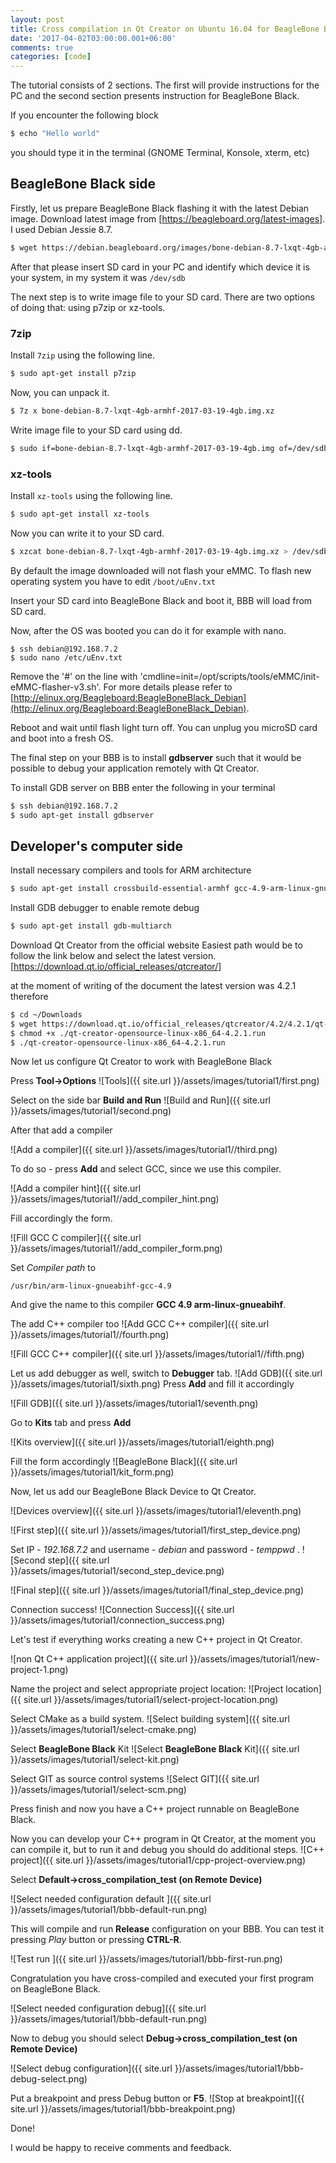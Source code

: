 ```yaml
---
layout: post
title: Cross compilation in Qt Creator on Ubuntu 16.04 for BeagleBone Black with Debian Jessie
date: '2017-04-02T03:00:00.001+06:00'
comments: true
categories: [code]
---
```


The tutorial consists of 2 sections. The first will provide instructions for the PC and the second section presents instruction for BeagleBone Black.
<!--more-->

If you encounter the following block
```bash
$ echo "Hello world"
```
you should type it in the terminal (GNOME Terminal, Konsole, xterm, etc)

## BeagleBone Black side
Firstly, let us prepare BeagleBone Black flashing it with the latest Debian image. Download latest image from [https://beagleboard.org/latest-images]. I used Debian Jessie 8.7.

```bash
$ wget https://debian.beagleboard.org/images/bone-debian-8.7-lxqt-4gb-armhf-2017-03-19-4gb.img.xz
```

After that please insert SD card in your PC and identify which device it is your system, in my system it was ```/dev/sdb```

The next step is to write image file to your SD card. There are two options of doing that: using p7zip or xz-tools.

### 7zip
Install ```7zip``` using the following line.
```bash
$ sudo apt-get install p7zip
```
Now, you can unpack it.
```bash
$ 7z x bone-debian-8.7-lxqt-4gb-armhf-2017-03-19-4gb.img.xz
```
Write image file to your SD card using dd.
```bash
$ sudo if=bone-debian-8.7-lxqt-4gb-armhf-2017-03-19-4gb.img of=/dev/sdb bs=4M
```

### xz-tools
Install ```xz-tools``` using the following line.
```bash
$ sudo apt-get install xz-tools
```
Now you can write it to your SD card.
```bash
$ xzcat bone-debian-8.7-lxqt-4gb-armhf-2017-03-19-4gb.img.xz > /dev/sdb
```

By default the image downloaded will not flash your eMMC. To flash new operating system you have to edit ```/boot/uEnv.txt```

Insert your SD card into BeagleBone Black and boot it, BBB will load from SD card.

Now, after the OS was booted you can do it for example with nano.

```
$ ssh debian@192.168.7.2
$ sudo nano /etc/uEnv.txt
```

Remove the '#' on the line with 'cmdline=init=/opt/scripts/tools/eMMC/init-eMMC-flasher-v3.sh'. For more details please refer to [http://elinux.org/Beagleboard:BeagleBoneBlack_Debian](http://elinux.org/Beagleboard:BeagleBoneBlack_Debian).

Reboot and wait until flash light turn off. You can unplug you microSD card and boot into a fresh OS.

The final step on your BBB is to install **gdbserver** such that it would be possible to debug your application remotely with Qt Creator.

To install GDB server on BBB enter the following in your terminal
```bash
$ ssh debian@192.168.7.2
$ sudo apt-get install gdbserver
```

## Developer's computer side

Install necessary compilers and tools for ARM architecture
```bash
$ sudo apt-get install crossbuild-essential-armhf gcc-4.9-arm-linux-gnueabihf
```

Install GDB debugger to enable remote debug
```bash
$ sudo apt-get install gdb-multiarch
```

Download Qt Creator from the official website
Easiest path would be to follow the link below and select the latest version.
[https://download.qt.io/official_releases/qtcreator/]

at the moment of writing of the document the latest version was 4.2.1 therefore
```sh
$ cd ~/Downloads
$ wget https://download.qt.io/official_releases/qtcreator/4.2/4.2.1/qt-creator-opensource-linux-x86_64-4.2.1.run
$ chmod +x ./qt-creator-opensource-linux-x86_64-4.2.1.run
$ ./qt-creator-opensource-linux-x86_64-4.2.1.run
```

Now let us configure Qt Creator to work with BeagleBone Black

Press **Tool->Options**
![Tools]({{ site.url }}/assets/images/tutorial1/first.png)

Select on the side bar **Build and Run**
![Build and Run]({{ site.url }}/assets/images/tutorial1/second.png)

After that add a compiler

![Add a compiler]({{ site.url }}/assets/images/tutorial1//third.png)

To do so - press **Add** and select GCC, since we use this compiler.

![Add a compiler hint]({{ site.url }}/assets/images/tutorial1//add_compiler_hint.png)

Fill accordingly the form.

![Fill GCC C compiler]({{ site.url }}/assets/images/tutorial1//add_compiler_form.png)

Set *Compiler path* to
```
/usr/bin/arm-linux-gnueabihf-gcc-4.9
```
And give the name to this compiler **GCC 4.9 arm-linux-gnueabihf**.

The add C++ compiler too
![Add GCC C++ compiler]({{ site.url }}/assets/images/tutorial1//fourth.png)


![Fill GCC C++ compiler]({{ site.url }}/assets/images/tutorial1//fifth.png)


Let us add debugger as well, switch to **Debugger** tab.
![Add GDB]({{ site.url }}/assets/images/tutorial1/sixth.png)
Press **Add** and fill it accordingly

![Fill GDB]({{ site.url }}/assets/images/tutorial1/seventh.png)

Go to **Kits** tab and press **Add**

![Kits overview]({{ site.url }}/assets/images/tutorial1/eighth.png)

Fill the form accordingly
![BeagleBone Black]({{ site.url }}/assets/images/tutorial1/kit_form.png)

Now, let us add our BeagleBone Black Device to Qt Creator.

![Devices overview]({{ site.url }}/assets/images/tutorial1/eleventh.png)

![First step]({{ site.url }}/assets/images/tutorial1/first_step_device.png)

Set IP - *192.168.7.2* and username - *debian* and password - *temppwd* .
![Second step]({{ site.url }}/assets/images/tutorial1/second_step_device.png)

![Final step]({{ site.url }}/assets/images/tutorial1/final_step_device.png)

Connection success!
![Connection Success]({{ site.url }}/assets/images/tutorial1/connection_success.png)


Let's test if everything works creating a new C++ project in Qt Creator.

![non Qt C++ application project]({{ site.url }}/assets/images/tutorial1/new-project-1.png)

Name the project and select appropriate project location:
![Project location]({{ site.url }}/assets/images/tutorial1/select-project-location.png)

Select CMake as a build system.
![Select building system]({{ site.url }}/assets/images/tutorial1/select-cmake.png)


Select **BeagleBone Black** Kit
![Select **BeagleBone Black** Kit]({{ site.url }}/assets/images/tutorial1/select-kit.png)

Select GIT as source control systems
![Select GIT]({{ site.url }}/assets/images/tutorial1/select-scm.png)

Press finish and now you have a C++ project runnable on BeagleBone Black.

Now you can develop your C++ program in Qt Creator, at the moment you can compile it, but to run it and debug you should do additional steps.
![C++ project]({{ site.url }}/assets/images/tutorial1/cpp-project-overview.png)

Select **Default->cross_compilation_test (on Remote Device)**

![Select needed configuration default ]({{ site.url }}/assets/images/tutorial1/bbb-default-run.png)

This will compile and run **Release** configuration on your BBB. You can test it pressing *Play* button or pressing **CTRL-R**.

![Test run ]({{ site.url }}/assets/images/tutorial1/bbb-first-run.png)

Congratulation you have cross-compiled and executed your first program on BeagleBone Black.

![Select needed configuration debug]({{ site.url }}/assets/images/tutorial1/bbb-default-run.png)

Now to debug you should select **Debug->cross_compilation_test (on Remote Device)**

![Select debug configuration]({{ site.url }}/assets/images/tutorial1/bbb-debug-select.png)

Put a breakpoint and press Debug button or **F5**.
![Stop at breakpoint]({{ site.url }}/assets/images/tutorial1/bbb-breakpoint.png)

Done!

I would be happy to receive comments and feedback.
